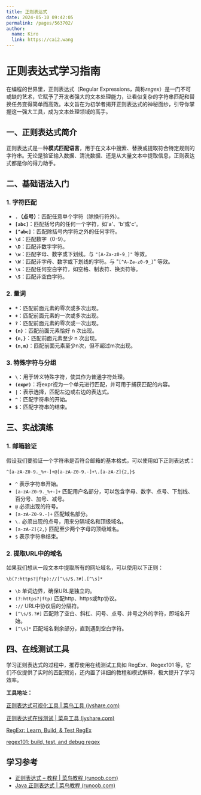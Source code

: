 ```yaml
---
title: 正则表达式
date: 2024-05-10 09:42:05
permalink: /pages/563702/
author: 
  name: Kiro
  link: https://cai2.wang
---
```

# 正则表达式学习指南

在编程的世界里，正则表达式（Regular Expressions，简称*regex*）是一门不可或缺的艺术，它赋予了开发者强大的文本处理能力，让看似复杂的字符串匹配和替换任务变得简单而高效。本文旨在为初学者揭开正则表达式的神秘面纱，引导你掌握这一强大工具，成为文本处理领域的高手。



## 一、正则表达式简介

正则表达式是一种**模式匹配语言**，用于在文本中搜索、替换或提取符合特定规则的字符串。无论是验证输入数据、清洗数据、还是从大量文本中提取信息，正则表达式都是你的得力助手。



## 二、基础语法入门

### 1. 字符匹配

- **`.`（点号）**：匹配任意单个字符（除换行符外）。
- **`[abc]`**：匹配括号内的任何一个字符，如'a'、'b'或'c'。
- **`[^abc]`**：匹配除括号内字符之外的任何字符。
- **`\d`**：匹配数字（0-9）。
- **`\D`**：匹配非数字字符。
- **`\w`**：匹配字母、数字或下划线。与 `"[A-Za-z0-9_]"` 等效。
- **`\W`**：匹配非字母、数字或下划线的字符。与 "`[^A-Za-z0-9_]`" 等效。
- **`\s`**：匹配任何空白字符，如空格、制表符、换页符等。
- **`\S`**：匹配非空白字符。

### 2. 量词

- **`*`**：匹配前面元素的零次或多次出现。
- **`+`**：匹配前面元素的一次或多次出现。
- **`?`**：匹配前面元素的零次或一次出现。
- **`{n}`**：匹配前面元素恰好 n 次出现。
- **`{n,}`**：匹配前面元素至少 n 次出现。
- **`{n,m}`**：匹配前面元素至少n次，但不超过m次出现。

### 3. 特殊字符与分组

- **`\`**：用于转义特殊字符，使其作为普通字符处理。
- **`(expr)`**：将expr视为一个单元进行匹配，并可用于捕获匹配的内容。
- **`|`**：表示选择，匹配左边或右边的表达式。
- **`^`**：匹配字符串的开始。
- **`$`**：匹配字符串的结束。

## 三、实战演练

### 1. 邮箱验证

假设我们要验证一个字符串是否符合邮箱的基本格式，可以使用如下正则表达式：

```regex
^[a-zA-Z0-9._%+-]+@[a-zA-Z0-9.-]+\.[a-zA-Z]{2,}$
```

- `^` 表示字符串开始。
- `[a-zA-Z0-9._%+-]+` 匹配用户名部分，可以包含字母、数字、点号、下划线、百分号、加号、减号。
- `@` 必须出现的符号。
- `[a-zA-Z0-9.-]+` 匹配域名部分。
- `\.` 必须出现的点号，用来分隔域名和顶级域名。
- `[a-zA-Z]{2,}` 匹配至少两个字母的顶级域名。
- `$` 表示字符串结束。

### 2. 提取URL中的域名

如果我们想从一段文本中提取所有的网址域名，可以使用以下正则：

```regex
\b(?:https?|ftp)://[^\s/$.?#].[^\s]*
```

- `\b` 单词边界，确保URL是独立的。
- `(?:https?|ftp)` 匹配http、https或ftp协议。
- `://` URL中协议后的分隔符。
- `[^\s/$.?#]` 匹配除了空白、斜杠、问号、点号、井号之外的字符，即域名开始。
- `[^\s]*` 匹配域名剩余部分，直到遇到空白字符。

## 四、在线测试工具

学习正则表达式的过程中，推荐使用在线测试工具如 RegExr、Regex101 等，它们不仅提供了实时的匹配预览，还内置了详细的教程和模式解释，极大提升了学习效率。

**工具地址：**

[正则表达式可视化工具 | 菜鸟工具 (jyshare.com)](https://www.jyshare.com/front-end/7625/#!flags=&re=^(a|b)*%3F%24)

[正则表达式在线测试 | 菜鸟工具 (jyshare.com)](https://www.jyshare.com/front-end/854/)

[RegExr: Learn, Build, & Test RegEx](https://regexr.com/)

[regex101: build, test, and debug regex](https://regex101.com/)



## 学习参考

- [正则表达式 – 教程 | 菜鸟教程 (runoob.com)](https://www.runoob.com/regexp/regexp-tutorial.html)
- [Java 正则表达式 | 菜鸟教程 (runoob.com)](https://www.runoob.com/java/java-regular-expressions.html)
